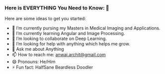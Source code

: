 ### Here is EVERYTHING You Need to Know: 👋


Here are some ideas to get you started:

- 🔭 I’m currently pursing my Masters in Medical Imaging and Applications.
- 🌱 I’m currently learning Angular and Image Processing.
- 👯 I’m looking to collaborate on Deep Learning. 
- 🤔 I’m looking for help with anything which helps me grow.
- 💬 Ask me about Anything
- 📫 How to reach me: anwai.archit@gmail.com
- 😄 Pronouns: He/Him
- ⚡ Fun fact: HalfSane Beardless Doodler

